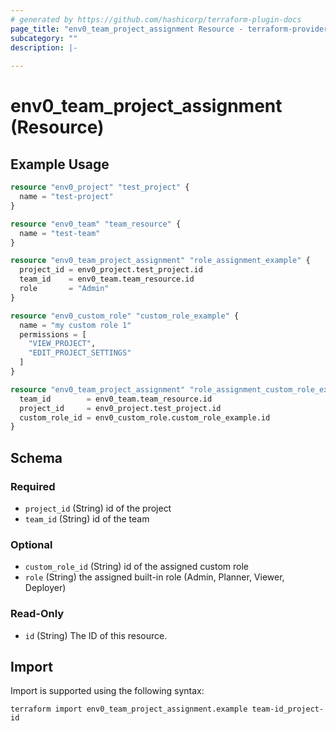 ```yaml
---
# generated by https://github.com/hashicorp/terraform-plugin-docs
page_title: "env0_team_project_assignment Resource - terraform-provider-env0"
subcategory: ""
description: |-
  
---
```


# env0_team_project_assignment (Resource)



## Example Usage

```terraform
resource "env0_project" "test_project" {
  name = "test-project"
}

resource "env0_team" "team_resource" {
  name = "test-team"
}

resource "env0_team_project_assignment" "role_assignment_example" {
  project_id = env0_project.test_project.id
  team_id    = env0_team.team_resource.id
  role       = "Admin"
}

resource "env0_custom_role" "custom_role_example" {
  name = "my custom role 1"
  permissions = [
    "VIEW_PROJECT",
    "EDIT_PROJECT_SETTINGS"
  ]
}

resource "env0_team_project_assignment" "role_assignment_custom_role_example" {
  team_id        = env0_team.team_resource.id
  project_id     = env0_project.test_project.id
  custom_role_id = env0_custom_role.custom_role_example.id
}
```

<!-- schema generated by tfplugindocs -->
## Schema

### Required

- `project_id` (String) id of the project
- `team_id` (String) id of the team

### Optional

- `custom_role_id` (String) id of the assigned custom role
- `role` (String) the assigned built-in role (Admin, Planner, Viewer, Deployer)

### Read-Only

- `id` (String) The ID of this resource.

## Import

Import is supported using the following syntax:

```shell
terraform import env0_team_project_assignment.example team-id_project-id
```
